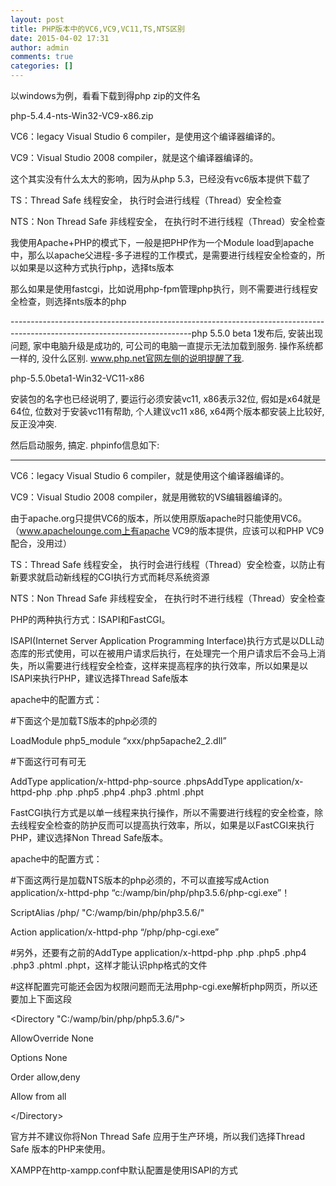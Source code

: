 ```yaml
---
layout: post
title: PHP版本中的VC6,VC9,VC11,TS,NTS区别
date: 2015-04-02 17:31
author: admin
comments: true
categories: []
---
```

以windows为例，看看下载到得php zip的文件名

php-5.4.4-nts-Win32-VC9-x86.zip
<div>

VC6：legacy Visual Studio 6 compiler，是使用这个编译器编译的。

VC9：Visual Studio 2008 compiler，就是这个编译器编译的。

</div>
<div>

这个其实没有什么太大的影响，因为从php 5.3，已经没有vc6版本提供下载了

TS：Thread Safe 线程安全， 执行时会进行线程（Thread）安全检查

NTS：Non Thread Safe 非线程安全， 在执行时不进行线程（Thread）安全检查

</div>
我使用Apache+PHP的模式下，一般是把PHP作为一个Module load到apache中，那么以apache父进程-多子进程的工作模式，是需要进行线程安全检查的，所以如果是以这种方式执行php，选择ts版本

那么如果是使用fastcgi，比如说用php-fpm管理php执行，则不需要进行线程安全检查，则选择nts版本的php

---------------------------------------------------------------------------------------------------------------------------php 5.5.0 beta 1发布后, 安装出现问题, 家中电脑升级是成功的, 可公司的电脑一直提示无法加载到服务. 操作系统都一样的, 没什么区别. www.php.net官网左侧的说明提醒了我.

php-5.5.0beta1-Win32-VC11-x86

安装包的名字也已经说明了, 要运行必须安装vc11, x86表示32位, 假如是x64就是64位, 位数对于安装vc11有帮助, 个人建议vc11 x86, x64两个版本都安装上比较好, 反正没冲突.

然后启动服务, 搞定. phpinfo信息如下:

-----------------------------------------------------------------------------------------------------------------------------
<div>

VC6：legacy Visual Studio 6 compiler，就是使用这个编译器编译的。

VC9：Visual Studio 2008 compiler，就是用微软的VS编辑器编译的。

由于apache.org只提供VC6的版本，所以使用原版apache时只能使用VC6。（www.apachelounge.com上有apache VC9的版本提供，应该可以和PHP VC9配合，没用过）

TS：Thread Safe 线程安全， 执行时会进行线程（Thread）安全检查，以防止有新要求就启动新线程的CGI执行方式而耗尽系统资源

NTS：Non Thread Safe 非线程安全， 在执行时不进行线程（Thread）安全检查

PHP的两种执行方式：ISAPI和FastCGI。

ISAPI(Internet Server Application Programming Interface)执行方式是以DLL动态库的形式使用，可以在被用户请求后执行，在处理完一个用户请求后不会马上消失，所以需要进行线程安全检查，这样来提高程序的执行效率，所以如果是以ISAPI来执行PHP，建议选择Thread Safe版本

apache中的配置方式：

</div>
<div>

#下面这个是加载TS版本的php必须的

LoadModule php5_module “xxx/php5apache2_2.dll”

#下面这行可有可无

</div>
AddType application/x-httpd-php-source .phpsAddType application/x-httpd-php .php .php5 .php4 .php3 .phtml .phpt
<div>

FastCGI执行方式是以单一线程来执行操作，所以不需要进行线程的安全检查，除去线程安全检查的防护反而可以提高执行效率，所以，如果是以FastCGI来执行PHP，建议选择Non Thread Safe版本。

apache中的配置方式：

</div>
<div>

#下面这两行是加载NTS版本的php必须的，不可以直接写成Action application/x-httpd-php “c:/wamp/bin/php/php3.5.6/php-cgi.exe”！

ScriptAlias /php/ "C:/wamp/bin/php/php3.5.6/"

Action application/x-httpd-php “/php/php-cgi.exe”

</div>
#另外，还要有之前的AddType application/x-httpd-php .php .php5 .php4 .php3 .phtml .phpt，这样才能认识php格式的文件

#这样配置完可能还会因为权限问题而无法用php-cgi.exe解析php网页，所以还要加上下面这段
<div>

&lt;Directory "C:/wamp/bin/php/php5.3.6/"&gt;

AllowOverride None

Options None

Order allow,deny

Allow from all

&lt;/Directory&gt;

官方并不建议你将Non Thread Safe 应用于生产环境，所以我们选择Thread Safe 版本的PHP来使用。

XAMPP在http-xampp.conf中默认配置是使用ISAPI的方式

</div>
